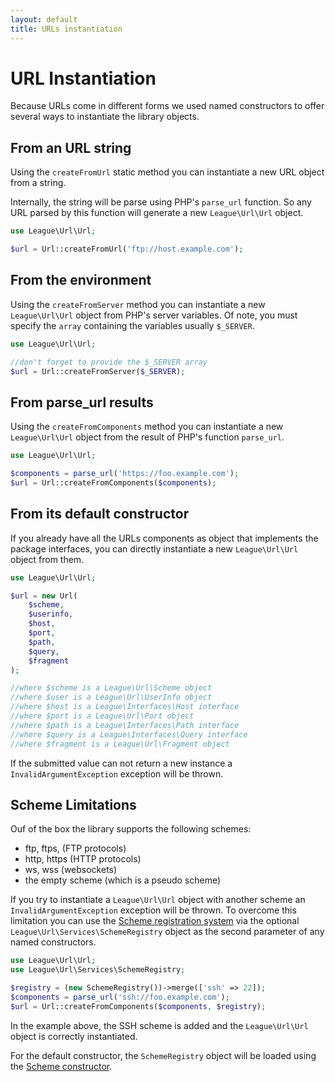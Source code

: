 ```yaml
---
layout: default
title: URLs instantiation
---
```


# URL Instantiation

Because URLs come in different forms we used named constructors to offer several ways to instantiate the library objects.

## From an URL string

Using the `createFromUrl` static method you can instantiate a new URL object from a string.

Internally, the string will be parse using PHP's `parse_url` function. So any URL parsed by this function will generate a new `League\Url\Url` object.

~~~php
use League\Url\Url;

$url = Url::createFromUrl('ftp://host.example.com');
~~~

## From the environment

Using the `createFromServer` method you can instantiate a new `League\Url\Url` object from PHP's server variables. Of note, you must specify the `array` containing the variables usually `$_SERVER`.

~~~php
use League\Url\Url;

//don't forget to provide the $_SERVER array
$url = Url::createFromServer($_SERVER);
~~~

## From parse_url results

Using the `createFromComponents` method you can instantiate a new `League\Url\Url` object from the result of PHP's function `parse_url`.

~~~php
use League\Url\Url;

$components = parse_url('https://foo.example.com');
$url = Url::createFromComponents($components);
~~~

## From its default constructor

If you already have all the URLs components as object that implements the package interfaces, you can directly instantiate a new `League\Url\Url` object from them.

~~~php
use League\Url\Url;

$url = new Url(
	$scheme,
	$userinfo,
	$host,
	$port,
	$path,
	$query,
	$fragment
);

//where $scheme is a League\Url\Scheme object
//where $user is a League\Url\UserInfo object
//where $host is a League\Interfaces\Host interface
//where $port is a League\Url\Port object
//where $path is a League\Interfaces\Path interface
//where $query is a League\Interfaces\Query interface
//where $fragment is a League\Url\Fragment object
~~~

<p class="message-warning">If the submitted value can not return a new instance a <code>InvalidArgumentException</code> exception will be thrown.</p>

## Scheme Limitations

Ouf of the box the library supports the following schemes:

- ftp, ftps, (FTP protocols)
- http, https (HTTP protocols)
- ws, wss (websockets)
- the empty scheme (which is a pseudo scheme)

If you try to instantiate a `League\Url\Url` object with another scheme an `InvalidArgumentException` exception will be thrown. To overcome this limitation you can use the [Scheme registration system](/4.0/services/scheme-registration/) via the optional `League\Url\Services\SchemeRegistry` object as the second parameter of any named constructors.

~~~php
use League\Url\Url;
use League\Url\Services\SchemeRegistry;

$registry = (new SchemeRegistry())->merge(['ssh' => 22]);
$components = parse_url('ssh://foo.example.com');
$url = Url::createFromComponents($components, $registry);
~~~

In the example above, the SSH scheme is added and the `League\Url\Url` object is correctly instantiated.

For the default constructor, the `SchemeRegistry` object will be loaded using the [Scheme constructor](/4.0/components/scheme/).